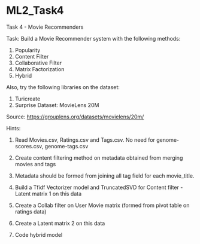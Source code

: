 # ML2_Task4
Task 4 - Movie Recommenders

Task: Build a Movie Recommender system with the following methods:

1. Popularity
2. Content Filter
3. Collaborative Filter
4. Matrix Factorization
5. Hybrid
   
Also, try the following libraries on the dataset:

1. Turicreate
2. Surprise
Dataset: MovieLens 20M 

Source: https://grouplens.org/datasets/movielens/20m/

Hints:

1. Read Movies.csv, Ratings.csv and Tags.csv. No need for genome-scores.csv, genome-tags.csv

2. Create content filtering method on metadata obtained from merging movies and tags

3. Metadata should be formed from joining all tag field for each movie_title.

4. Build a Tfidf Vectorizer model and TruncatedSVD for Content filter - Latent matrix 1 on this data

5. Create a Collab filter on User Movie matrix (formed from pivot table on ratings data)

6. Create a Latent matrix 2 on this data

7. Code hybrid model
